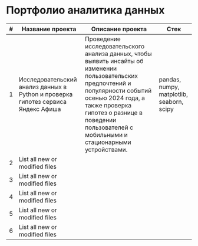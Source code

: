 # Портфолио аналитика данных

| # | Название проекта | Описание проекта | Стек |
| --- | --- | --- | --- |
| 1 | Исследовательский анализ данных в Python и проверка гипотез сервиса Яндекс Афиша | Проведение исследовательского анализа данных, чтобы выявить инсайты об изменении пользовательских предпочтений и популярности событий осенью 2024 года, а также проверка гипотез о разнице в поведении пользователей с мобильными и стационарными устройствами. | pandas, numpy, matplotlib, seaborn, scipy |
| 2 | List all new or modified files |
| 3 | List all new or modified files |
| 4 | List all new or modified files |
| 5 | List all new or modified files |
| 6 | List all new or modified files |
